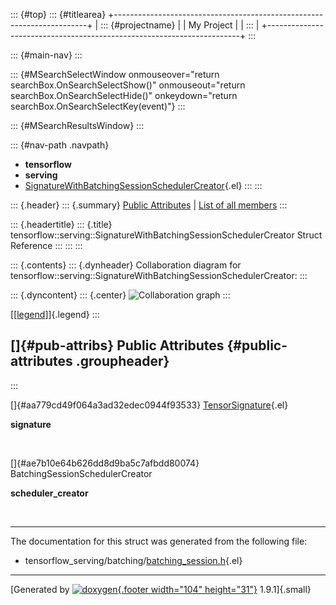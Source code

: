 ::: {#top}
::: {#titlearea}
+-----------------------------------------------------------------------+
| ::: {#projectname}                                                    |
| My Project                                                            |
| :::                                                                   |
+-----------------------------------------------------------------------+
:::

::: {#main-nav}
:::

::: {#MSearchSelectWindow onmouseover="return searchBox.OnSearchSelectShow()" onmouseout="return searchBox.OnSearchSelectHide()" onkeydown="return searchBox.OnSearchSelectKey(event)"}
:::

::: {#MSearchResultsWindow}
:::

::: {#nav-path .navpath}
-   **tensorflow**
-   **serving**
-   [SignatureWithBatchingSessionSchedulerCreator](structtensorflow_1_1serving_1_1SignatureWithBatchingSessionSchedulerCreator.html){.el}
:::
:::

::: {.header}
::: {.summary}
[Public Attributes](#pub-attribs) \| [List of all
members](structtensorflow_1_1serving_1_1SignatureWithBatchingSessionSchedulerCreator-members.html)
:::

::: {.headertitle}
::: {.title}
tensorflow::serving::SignatureWithBatchingSessionSchedulerCreator Struct
Reference
:::
:::
:::

::: {.contents}
::: {.dynheader}
Collaboration diagram for
tensorflow::serving::SignatureWithBatchingSessionSchedulerCreator:
:::

::: {.dyncontent}
::: {.center}
![Collaboration
graph](structtensorflow_1_1serving_1_1SignatureWithBatchingSessionSchedulerCreator__coll__graph.png)
:::

[\[[legend](graph_legend.html)\]]{.legend}
:::

[]{#pub-attribs} Public Attributes {#public-attributes .groupheader}
----------------------------------
:::

[]{#aa779cd49f064a3ad32edec0944f93533}
[TensorSignature](structtensorflow_1_1serving_1_1TensorSignature.html){.el} 

**signature**

 

[]{#ae7b10e64b626dd8d9ba5c7afbdd80074} BatchingSessionSchedulerCreator 

**scheduler\_creator**

 

------------------------------------------------------------------------

The documentation for this struct was generated from the following file:

-   tensorflow\_serving/batching/[batching\_session.h](batching__session_8h_source.html){.el}

------------------------------------------------------------------------

[Generated by [![doxygen](doxygen.svg){.footer width="104"
height="31"}](https://www.doxygen.org/index.html) 1.9.1]{.small}

